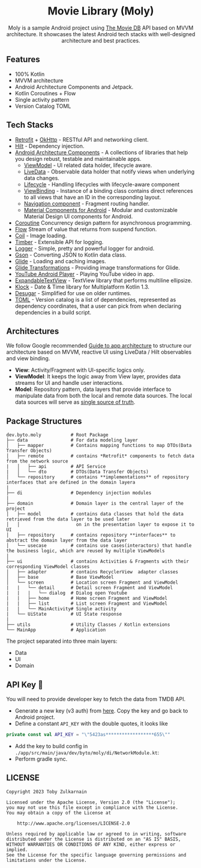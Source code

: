 <h1 align="center">Movie Library (Moly)</h1>

<p align="center">
Moly is a sample Android project using <a href="https://www.themoviedb.org/">The Movie DB</a> API based on MVVM architecture. It showcases the latest Android tech stacks with well-designed architecture and best practices.

</p>

## Features
* 100% Kotlin
* MVVM architecture
* Android Architecture Components and Jetpack.
* Kotlin Coroutines + Flow 
* Single activity pattern
* Version Catalog TOML

## Tech Stacks
* [Retrofit](http://square.github.io/retrofit/) + [OkHttp](http://square.github.io/okhttp/) - RESTful API and networking client.
* [Hilt](https://dagger.dev/hilt/) - Dependency injection.
* [Android Architecture Components](https://developer.android.com/topic/libraries/architecture) - A collections of libraries that help you design rebust, testable and maintainable apps.
    * [ViewModel](https://developer.android.com/reference/androidx/lifecycle/ViewModel) - UI related data holder, lifecycle aware.
    * [LiveData](https://developer.android.com/topic/libraries/architecture/livedata) - Observable data holder that notify views when underlying data changes.
    * [Lifecycle](https://developer.android.com/topic/libraries/architecture/lifecycle) - Handling lifecycles with lifecycle-aware component
    * [ViewBinding](https://developer.android.com/topic/libraries/view-binding) - Instance of a binding class contains direct references to all views that have an ID in the corresponding layout.
    * [Navigation component](https://developer.android.com/guide/navigation) - Fragment routing handler. 
    * [Material Components for Android](https://github.com/material-components/material-components-android) - Modular and customizable Material Design UI components for Android.
* [Coroutine](https://developer.android.com/kotlin/coroutines) Concurrency design pattern for asynchronous programming.
* [Flow](https://developer.android.com/kotlin/flow) Stream of value that returns from suspend function.
* [Coil](https://github.com/coil-kt/coil) - Image loading.
* [Timber](https://github.com/JakeWharton/timber) - Extensible API for logging.
* [Logger](https://github.com/orhanobut/logger) - Simple, pretty and powerful logger for android.
* [Gson](https://github.com/google/gson) - Converting JSON to Kotlin data class.
* [Glide](https://github.com/bumptech/glide) - Loading and caching images.
* [Glide Transformations](https://github.com/wasabeef/glide-transformations) - Providing image transformations for Glide.
* [YouTube Android Player](https://github.com/PierfrancescoSoffritti/android-youtube-player) - Playing YouTube video in app.
* [ExpandableTextView](https://github.com/yuzumone/ExpandableTextView) - TextView library that performs multiline ellipsize.
* [Klock](https://docs.korge.org/klock/) - Date & Time library for Multiplatform Kotlin 1.3.
* [Desugar](https://github.com/google/desugar_jdk_libs) - Simplified for use on older runtimes.
* [TOML](https://toml.io/en/) - Version catalog is a list of dependencies, represented as dependency coordinates, that a user can pick from when declaring dependencies in a build script.


## Architectures

We follow Google recommended [Guide to app architecture](https://developer.android.com/jetpack/guide) to structure our architecture based on MVVM, reactive UI using LiveData / Hilt observables and view binding.

* **View**: Activity/Fragment with UI-specific logics only.
* **ViewModel**: It keeps the logic away from View layer, provides data streams for UI and handle user interactions.
* **Model**: Repository pattern, data layers that provide interface to manipulate data from both the local and remote data sources. The local data sources will serve as [single source of truth](https://en.wikipedia.org/wiki/Single_source_of_truth).

## Package Structures

```
dev.byto.moly           # Root Package
├── data                # For data modeling layer
│   ├── mapper          # Contains mapping functions to map DTOs(Data Transfer Objects)
│   ├── remote          # contains *Retrofit* components to fetch data from the network source
|   │   ├── api         # API Service
|   │   └── dto         # DTOs(Data Transfer Objects)
│   └── repository      # contains **implementations** of repository interfaces that are defined in the domain layera
|
├── di                  # Dependency injection modules
|
├── domain              # Domain layer is the central layer of the project
│   ├── model           # contains data classes that hold the data retrieved from the data layer to be used later  
│   │                     on in the presentation layer to expose it to UI
│   ├── repository      # contains repository **interfaces** to abstract the domain layer from the data layer
│   └── usecase         # contains use cases(interactors) that handle the business logic, which are reused by multiple ViewModels
│
├── ui                  # contains Activities & Fragments with their corresponding ViewModel classes
│   ├── adapter         # contains RecyclerView  adapter classes
│   ├── base            # Base ViewModel
│   └── screen          # Location screen Fragment and ViewModel
|   |   └── detail      # Detail screen Fragment and ViewModel
|   |   |   └── dialog  # Dialog open Youtube
|   |   ├── home        # Home screen Fragment and ViewModel
|   |   ├── list        # List screen Fragment and ViewModel
|   |   └── MainActivity# Single activity
|   └── UiState         # UI State response
| 
├── utils               # Utility Classes / Kotlin extensions
└── MainApp             # Application

```

The project separated into three main layers:
- Data
- UI
- Domain

## API Key 🔑
You will need to provide developer key to fetch the data from TMDB API.
* Generate a new key (v3 auth) from [here](https://www.themoviedb.org/settings/api). Copy the key and go back to Android project.
* Define a constant `API_KEY` with the double quotes, it looks like

```kotlin
private const val API_KEY = "\"5423as******************655\""
```
* Add the key to build config in `./app/src/main/java/dev/byto/moly/di/NetworkModule.kt`:
* Perform gradle sync.

## LICENSE

```
Copyright 2023 Toby Zulkarnain

Licensed under the Apache License, Version 2.0 (the "License");
you may not use this file except in compliance with the License.
You may obtain a copy of the License at

    http://www.apache.org/licenses/LICENSE-2.0

Unless required by applicable law or agreed to in writing, software
distributed under the License is distributed on an "AS IS" BASIS,
WITHOUT WARRANTIES OR CONDITIONS OF ANY KIND, either express or implied.
See the License for the specific language governing permissions and
limitations under the License.
```

